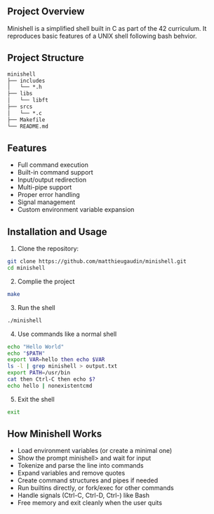 ## Project Overview

Minishell is a simplified shell built in C as part of the 42 curriculum.
It reproduces basic features of a UNIX shell following bash behvior.


## Project Structure

```md
minishell
├── includes
│   └── *.h
├── libs
│   └── libft
├── srcs
│   └── *.c
├── Makefile
└── README.md
```


## Features

- Full command execution
- Built-in command support
- Input/output redirection
- Multi-pipe support
- Proper error handling
- Signal management
- Custom environment variable expansion


## Installation and Usage

1. Clone the repository:
```bash
git clone https://github.com/matthieugaudin/minishell.git
cd minishell
```
2. Complie the project
```bash
make
```

3. Run the shell
```bash
./minishell
```

4. Use commands like a normal shell
```bash
echo "Hello World"
echo "$PATH"
export VAR=hello then echo $VAR
ls -l | grep minishell > output.txt
export PATH=/usr/bin
cat then Ctrl-C then echo $?
echo hello | nonexistentcmd
```

5. Exit the shell
```bash
exit
```
## How Minishell Works

- Load environment variables (or create a minimal one)
- Show the prompt minishell> and wait for input
- Tokenize and parse the line into commands
- Expand variables and remove quotes
- Create command structures and pipes if needed
- Run builtins directly, or fork/exec for other commands
- Handle signals (Ctrl-C, Ctrl-D, Ctrl-\) like Bash
- Free memory and exit cleanly when the user quits
